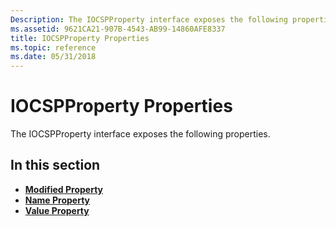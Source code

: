 ```yaml
---
Description: The IOCSPProperty interface exposes the following properties.
ms.assetid: 9621CA21-907B-4543-AB99-14860AFE8337
title: IOCSPProperty Properties
ms.topic: reference
ms.date: 05/31/2018
---
```


# IOCSPProperty Properties

The IOCSPProperty interface exposes the following properties.

## In this section

-   [**Modified Property**](/windows/desktop/api/Certadm/nf-certadm-iocspproperty-get_modified)
-   [**Name Property**](/windows/desktop/api/Certadm/nf-certadm-iocspproperty-get_name)
-   [**Value Property**](/windows/desktop/api/Certadm/nf-certadm-iocspproperty-get_value)

 

 



